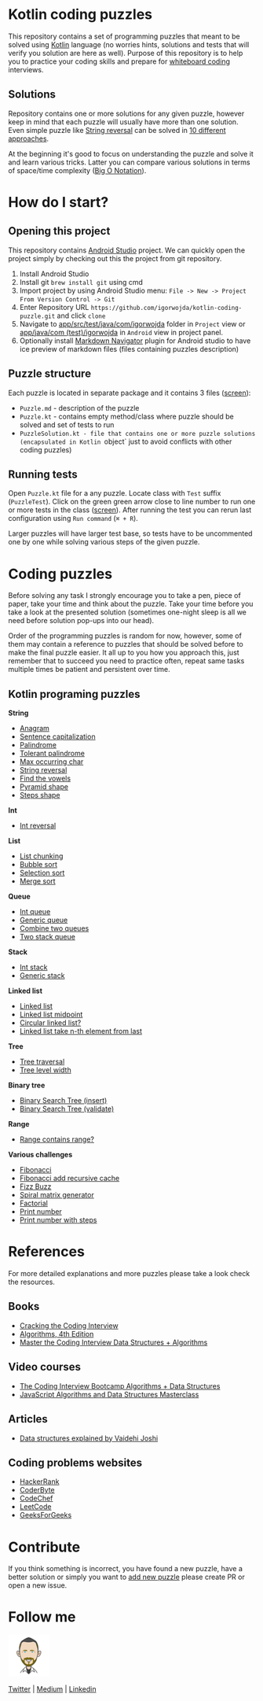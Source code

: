 # Kotlin coding puzzles

This repository contains a set of programming puzzles that meant to be solved using [Kotlin](https://kotlinlang.org/) language (no worries
hints, solutions and tests that will verify you solution are here as well). Purpose of this repository is to help you to practice your coding
skills and prepare for [whiteboard coding](https://www.quora.com/What-is-whiteboard-coding) interviews.


## Solutions
Repository contains one or more solutions for any given puzzle, however keep in mind that each puzzle will usually have more than one
solution. Even simple puzzle like [String reversal](app/src/test/java/com/igorwojda/codingpuzzle/string/reverse/Reverse.md) can be solved in
[10 different approaches](https://eddmann.com/posts/ten-ways-to-reverse-a-string-in-javascript/).

At the beginning it's good to focus on understanding the puzzle and solve it and learn various tricks. Latter you can compare various
solutions in terms of space/time complexity
([Big O Notation](https://medium.com/karuna-sehgal/a-simplified-explanation-of-the-big-o-notation-82523585e835)).

# How do I start?

## Opening this project
This repository contains [Android Studio](https://developer.android.com/studio/) project. We can quickly open the project simply
by checking out this the project from git repository.

1. Install Android Studio
2. Install git `brew install git` using cmd
3. Import project by using Android Studio menu: `File -> New -> Project From Version Control -> Git`
4. Enter Repository URL `https://github.com/igorwojda/kotlin-coding-puzzle.git`  and click `clone`
5. Navigate to [app/src/test/java/com/igorwojda](app/src/test/java/com/igorwojda/) folder in `Project` view or
   [app/java/com (test)/igorwojda](app/src/test/java/com/igorwojda/) in `Android` view in project panel.
6. Optionally install [Markdown Navigator](https://plugins.jetbrains.com/plugin/7896-markdown-navigator) plugin for Android studio to have
   ice preview of markdown files (files containing puzzles description)

## Puzzle structure
Each puzzle is located in separate package and it contains 3 files ([screen](./misc/image/SampleTask.png)):
* `Puzzle.md` - description of the puzzle
* `Puzzle.kt` - contains empty method/class where puzzle should be solved and set of tests to run
* `PuzzleSolution.kt - file that contains one or more puzzle solutions (encapsulated in Kotlin `object` just to avoid conflicts with
  other coding puzzles)

## Running tests
Open `Puzzle.kt` file for a any puzzle. Locate class with `Test` suffix (`PuzzleTest`). Click on the green green arrow close to line number
to run one or more tests in the class ([screen](./misc/image/RunTest.png)). After running the test you can rerun last configuration using
`Run command` (`⌘ + R`).

Larger puzzles will have larger test base, so tests have to be uncommented one by one while solving various steps of the given puzzle.

# Coding puzzles
Before solving any task I strongly encourage you to take a pen, piece of paper, take your time and think about the puzzle. Take your time
before you take a look at the presented solution (sometimes one-night sleep is all we need before solution pop-ups into our head).

Order of the programming puzzles is random for now, however, some of them may contain a reference to puzzles that should be solved before
to make the final puzzle easier. It all up to you how you approach this, just remember that to succeed you need to practice often, repeat
same tasks multiple times be patient and persistent over time.

## Kotlin programing puzzles

**String**
* [Anagram](app/src/test/java/com/igorwojda/codingpuzzle/anagram/Anagram.md)
* [Sentence capitalization](app/src/test/java/com/igorwojda/codingpuzzle/calitalisesentence/CapitalizeSentence.md)
* [Palindrome](app/src/test/java/com/igorwojda/codingpuzzle/palindrome/basic/Palindrome.md)
* [Tolerant palindrome](app/src/test/java/com/igorwojda/codingpuzzle/palindrome/tolerant/TolerantPalindrome.md)
* [Max occurring char](app/src/test/java/com/igorwojda/codingpuzzle/string/maxchar/MaxOccurrentChar.md)
* [String reversal](app/src/test/java/com/igorwojda/codingpuzzle/string/reverse/Reverse.md)
* [Find the vowels](app/src/test/java/com/igorwojda/codingpuzzle/string/vowels/Vowels.md)
* [Pyramid shape](app/src/test/java/com/igorwojda/codingpuzzle/shape/pyramids/Pyramids.md)
* [Steps shape](app/src/test/java/com/igorwojda/codingpuzzle/shape/steps/Steps.md)

**Int**
* [Int reversal](app/src/test/java/com/igorwojda/codingpuzzle/reverseint/ReverseInt.md)

**List**
* [List chunking](app/src/test/java/com/igorwojda/codingpuzzle/listchunk/ListChunk.md)
* [Bubble sort](app/src/test/java/com/igorwojda/datastructure/list/bubblesort/BubbleSort.md)
* [Selection sort](app/src/test/java/com/igorwojda/datastructure/list/selectionsort/SelectionSort.md)
* [Merge sort](app/src/test/java/com/igorwojda/datastructure/list/mergesort/MergeSort.md)

**Queue**
* [Int queue](app/src/test/java/com/igorwojda/datastructure/queue/int/IntQueue.md)
* [Generic queue](app/src/test/java/com/igorwojda/datastructure/queue/generic/GenericQueue.md)
* [Combine two queues](app/src/test/java/com/igorwojda/datastructure/queue/weave/Weave.md)
* [Two stack queue](app/src/test/java/com/igorwojda/datastructure/queue/twostack/TwoStackQueue.md)

**Stack**
* [Int stack](app/src/test/java/com/igorwojda/datastructure/stack/int/IntStack.md)
* [Generic stack](app/src/test/java/com/igorwojda/datastructure/stack/generic/GenericStack.md)

**Linked list**
* [Linked list](app/src/test/java/com/igorwojda/datastructure/linkedlist/base/LinkedList.md)
* [Linked list midpoint](app/src/test/java/com/igorwojda/datastructure/linkedlist/midpoint/Midpoint.md)
* [Circular linked list?](app/src/test/java/com/igorwojda/datastructure/linkedlist/circularcheck/CircularCheck.md)
* [Linked list take n-th element from last](app/src/test/java/com/igorwojda/datastructure/linkedlist/fromlast/FromLast.md)

**Tree**
* [Tree traversal](app/src/test/java/com/igorwojda/datastructure/tree/traversal/TreeTraversal.md)
* [Tree level width](app/src/test/java/com/igorwojda/datastructure/tree/levelwidth/LevelWidth.md)

**Binary tree**
* [Binary Search Tree (insert)](app/src/test/java/com/igorwojda/datastructure/binarytree/insert/Insert.md)
* [Binary Search Tree (validate)](app/src/test/java/com/igorwojda/datastructure/binarytree/validate/Validate.md)

**Range**
* [Range contains range?](app/src/test/java/com/igorwojda/codingpuzzle/rangecontainsrange/RangeContainsRange.md)

**Various challenges**
* [Fibonacci](app/src/test/java/com/igorwojda/codingpuzzle/fibonacci/basic/Fibonacci.md)
* [Fibonacci add recursive cache](app/src/test/java/com/igorwojda/codingpuzzle/fibonacci/recursivecached/FibonacciRecursiveCached.md)
* [Fizz Buzz](app/src/test/java/com/igorwojda/codingpuzzle/fizzbuzz/FizzBuzz.md)
* [Spiral matrix generator](app/src/test/java/com/igorwojda/codingpuzzle/matrix/spiralnumbers/SpiralNumbers.md)
* [Factorial](app/src/test/java/com/igorwojda/codingpuzzle/factorial/Factorial.md)
* [Print number](app/src/test/java/com/igorwojda/codingpuzzle/printnumber/basic/PrintNumber.md)
* [Print number with steps](app/src/test/java/com/igorwojda/codingpuzzle/printnumber/steps/PrintNumberWithSteps.md)

# References

For more detailed explanations and more puzzles please take a look check the resources.
## Books
* [Cracking the Coding Interview](https://www.amazon.co.uk/Cracking-Coding-Interview-6th-Programming/dp/0984782850/ref=pd_lpo_sbs_14_img_0?_encoding=UTF8&psc=1&refRID=ZKQA82B0MSD2GYPCCZYQ)
* [Algorithms, 4th Edition](https://algs4.cs.princeton.edu/home/)
* [Master the Coding Interview Data Structures + Algorithms](https://www.udemy.com/master-the-coding-interview-data-structures-algorithms/)

## Video courses
* [The Coding Interview Bootcamp Algorithms + Data Structures](https://www.udemy.com/coding-interview-bootcamp-algorithms-and-data-structure/)
* [JavaScript Algorithms and Data Structures Masterclass](https://www.udemy.com/js-algorithms-and-data-structures-masterclass/)

## Articles
* [Data structures explained by Vaidehi Joshi](https://medium.com/basecs/tagged/data-structures)

## Coding problems websites
* [HackerRank](https://www.hackerrank.com/)
* [CoderByte](https://coderbyte.com/challenges)
* [CodeChef](https://www.codechef.com/problems/school)
* [LeetCode](https://leetcode.com/problemset/all)
* [GeeksForGeeks](https://www.geeksforgeeks.org)

# Contribute
If you think something is incorrect, you have found a new puzzle, have a better solution or simply you want to [add new puzzle](/misc/wiki/adding_new_puzzle.md)
please create PR or open a new issue.

# Follow me
![avatar.png](misc/image/avatar.png)

[Twitter](https://twitter.com/igorwojda) | [Medium](https://medium.com/@igorwojda) | [Linkedin](https://www.linkedin.com/in/igorwojda/)
